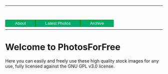 ***
&nbsp;
<div>
<button style="background-color: #04AA6D; /* Green 
  background */
  border: 1px solid green; /* Green border 
  */
  color: white; /* White text */
  padding: 3px 
  30px; /* Some padding */
  cursor: pointer; /* 
  Pointer/hand icon */
  float: left; /* Float the 
  buttons side by side */" onclick="window.location.href='https://eshanepicfighter.github.io/PhotosForFree/about';"> About </button>                                                                 
<button style="background-color: #04AA6D; /* Green 
  background */
  border: 1px solid green; /* Green border 
  */
  color: white; /* White text */
  padding: 3px 
  30px; /* Some padding */
  cursor: pointer; /* 
  Pointer/hand icon */
  float: left; /* Float the 
  buttons side by side */" onclick="window.location.href='https://eshanepicfighter.github.io/PhotosForFree/latestphotos';"> Latest Photos </button>                    
<button style="background-color: #04AA6D; /* Green 
  background */
  border: 1px solid green; /* Green border 
  */
  color: white; /* White text */
  padding: 3px 
  30px; /* Some padding */
  cursor: pointer; /* 
  Pointer/hand icon */
  float: left; /* Float the 
  buttons side by side */" onclick="window.location.href='https://eshanepicfighter.github.io/PhotosForFree/archive';"> Archive </button>
</div>
&nbsp;
&nbsp;

***
# Welcome to PhotosForFree

Here you can easily and freely use these high quality stock images for any use, fully licensed against the GNU GPL v3.0 license. 
